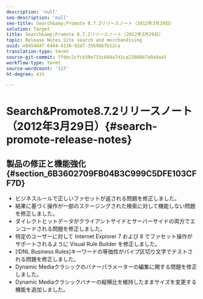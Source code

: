 ```yaml
---
description: 'null'
seo-description: 'null'
seo-title: Search&amp;Promote 8.7.2リリースノート（2012年3月29日）
solution: Target
title: Search&amp;Promote 8.7.2リリースノート（2012年3月29日）
topic: Release Notes,Site search and merchandising
uuid: e8454d47-6444-4136-92d7-35b90bfb12ca
translation-type: tm+mt
source-git-commit: ffdec2cfcb30e733c664a7d1ca23868b7a9a9aa5
workflow-type: tm+mt
source-wordcount: '117'
ht-degree: 41%

---
```



# Search&amp;Promote8.7.2リリースノート（2012年3月29日）{#search-promote-release-notes}

## 製品の修正と機能強化{#section_6B3602709FB04B3C999C5DFE103CFF7D}

* ビジネスルールで正しいファセットが返される問題を修正しました。
* 結果に基づく操作が一部のステージングされた検索に対して機能しない問題を修正しました。
* ダイレクトヒットデータがクライアントサイドとサーバーサイドの両方でエンコードされる問題を修正しました。
* 特定のユーザーに対して Internet Explorer 7 および 8 でファセット操作がサポートされるように Visual Rule Builder を修正しました。
* [!DNL Business Rules]キーワードの等価性がパイプ区切り文字でテストされる問題を修正しました。
* Dynamic Mediaクラシックのバナーパラメーターの編集に関する問題を修正しました。
* Dynamic Mediaクラシックバナーの縦横比を維持したままサイズを変更する機能を追加しました。

